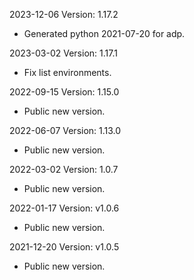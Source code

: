 2023-12-06 Version: 1.17.2
- Generated python 2021-07-20 for adp.

2023-03-02 Version: 1.17.1
- Fix list environments.

2022-09-15 Version: 1.15.0
- Public new version.

2022-06-07 Version: 1.13.0
- Public new version.

2022-03-02 Version: 1.0.7
- Public new version.

2022-01-17 Version: v1.0.6
- Public new version.

2021-12-20 Version: v1.0.5
- Public new version.

